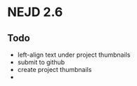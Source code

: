 NEJD 2.6
==============

Todo
----

- left-align text under project thumbnails
- submit to github
- create project thumbnails
- 
